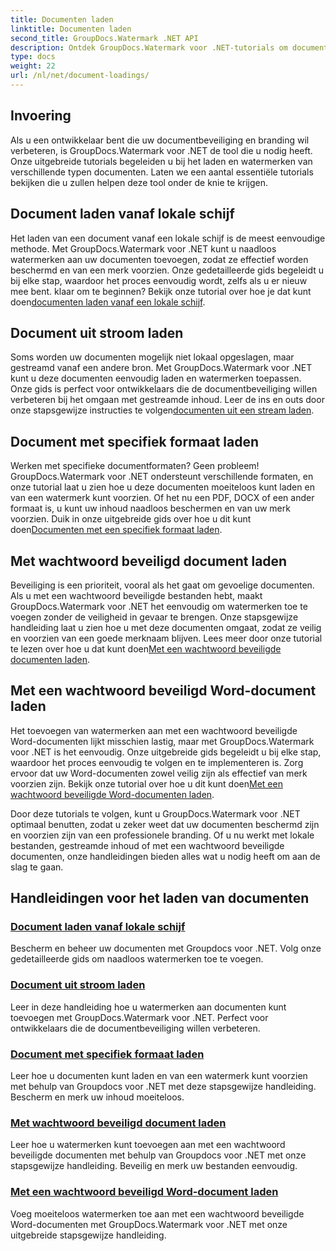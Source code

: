 ```yaml
---
title: Documenten laden
linktitle: Documenten laden
second_title: GroupDocs.Watermark .NET API
description: Ontdek GroupDocs.Watermark voor .NET-tutorials om documenten te laden en van een watermerk te voorzien, zodat documentbeveiliging en branding gegarandeerd zijn met stapsgewijze handleidingen.
type: docs
weight: 22
url: /nl/net/document-loadings/
---
```

## Invoering
Als u een ontwikkelaar bent die uw documentbeveiliging en branding wil verbeteren, is GroupDocs.Watermark voor .NET de tool die u nodig heeft. Onze uitgebreide tutorials begeleiden u bij het laden en watermerken van verschillende typen documenten. Laten we een aantal essentiële tutorials bekijken die u zullen helpen deze tool onder de knie te krijgen.

## Document laden vanaf lokale schijf
Het laden van een document vanaf een lokale schijf is de meest eenvoudige methode. Met GroupDocs.Watermark voor .NET kunt u naadloos watermerken aan uw documenten toevoegen, zodat ze effectief worden beschermd en van een merk voorzien. Onze gedetailleerde gids begeleidt u bij elke stap, waardoor het proces eenvoudig wordt, zelfs als u er nieuw mee bent. klaar om te beginnen? Bekijk onze tutorial over hoe je dat kunt doen[documenten laden vanaf een lokale schijf](./load-document-from-local-disk/).

## Document uit stroom laden
 Soms worden uw documenten mogelijk niet lokaal opgeslagen, maar gestreamd vanaf een andere bron. Met GroupDocs.Watermark voor .NET kunt u deze documenten eenvoudig laden en watermerken toepassen. Onze gids is perfect voor ontwikkelaars die de documentbeveiliging willen verbeteren bij het omgaan met gestreamde inhoud. Leer de ins en outs door onze stapsgewijze instructies te volgen[documenten uit een stream laden](./load-document-from-stream/).

## Document met specifiek formaat laden
Werken met specifieke documentformaten? Geen probleem! GroupDocs.Watermark voor .NET ondersteunt verschillende formaten, en onze tutorial laat u zien hoe u deze documenten moeiteloos kunt laden en van een watermerk kunt voorzien. Of het nu een PDF, DOCX of een ander formaat is, u kunt uw inhoud naadloos beschermen en van uw merk voorzien. Duik in onze uitgebreide gids over hoe u dit kunt doen[Documenten met een specifiek formaat laden](./load-specific-format-document/).

## Met wachtwoord beveiligd document laden
 Beveiliging is een prioriteit, vooral als het gaat om gevoelige documenten. Als u met een wachtwoord beveiligde bestanden hebt, maakt GroupDocs.Watermark voor .NET het eenvoudig om watermerken toe te voegen zonder de veiligheid in gevaar te brengen. Onze stapsgewijze handleiding laat u zien hoe u met deze documenten omgaat, zodat ze veilig en voorzien van een goede merknaam blijven. Lees meer door onze tutorial te lezen over hoe u dat kunt doen[Met een wachtwoord beveiligde documenten laden](./load-password-protected-document/).

## Met een wachtwoord beveiligd Word-document laden
Het toevoegen van watermerken aan met een wachtwoord beveiligde Word-documenten lijkt misschien lastig, maar met GroupDocs.Watermark voor .NET is het eenvoudig. Onze uitgebreide gids begeleidt u bij elke stap, waardoor het proces eenvoudig te volgen en te implementeren is. Zorg ervoor dat uw Word-documenten zowel veilig zijn als effectief van merk voorzien zijn. Bekijk onze tutorial over hoe u dit kunt doen[Met een wachtwoord beveiligde Word-documenten laden](./load-password-protected-word-document/).

Door deze tutorials te volgen, kunt u GroupDocs.Watermark voor .NET optimaal benutten, zodat u zeker weet dat uw documenten beschermd zijn en voorzien zijn van een professionele branding. Of u nu werkt met lokale bestanden, gestreamde inhoud of met een wachtwoord beveiligde documenten, onze handleidingen bieden alles wat u nodig heeft om aan de slag te gaan.
## Handleidingen voor het laden van documenten
### [Document laden vanaf lokale schijf](./load-document-from-local-disk/)
Bescherm en beheer uw documenten met Groupdocs voor .NET. Volg onze gedetailleerde gids om naadloos watermerken toe te voegen.
### [Document uit stroom laden](./load-document-from-stream/)
Leer in deze handleiding hoe u watermerken aan documenten kunt toevoegen met GroupDocs.Watermark voor .NET. Perfect voor ontwikkelaars die de documentbeveiliging willen verbeteren.
### [Document met specifiek formaat laden](./load-specific-format-document/)
Leer hoe u documenten kunt laden en van een watermerk kunt voorzien met behulp van Groupdocs voor .NET met deze stapsgewijze handleiding. Bescherm en merk uw inhoud moeiteloos.
### [Met wachtwoord beveiligd document laden](./load-password-protected-document/)
Leer hoe u watermerken kunt toevoegen aan met een wachtwoord beveiligde documenten met behulp van Groupdocs voor .NET met onze stapsgewijze handleiding. Beveilig en merk uw bestanden eenvoudig.
### [Met een wachtwoord beveiligd Word-document laden](./load-password-protected-word-document/)
Voeg moeiteloos watermerken toe aan met een wachtwoord beveiligde Word-documenten met GroupDocs.Watermark voor .NET met onze uitgebreide stapsgewijze handleiding.